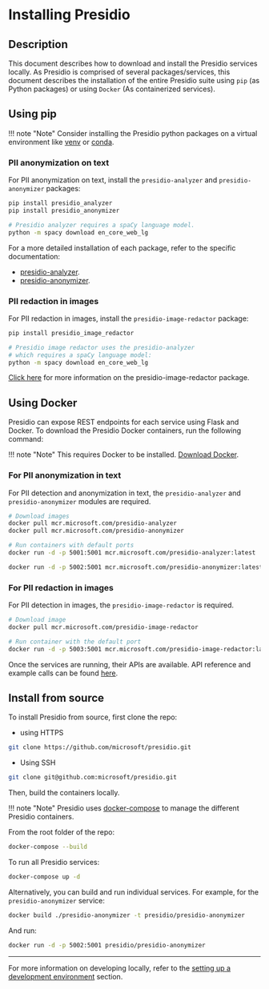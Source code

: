 # Installing Presidio

## Description

This document describes how to download and install the Presidio services locally.
As Presidio is comprised of several packages/services,
this document describes the installation of the entire
Presidio suite using `pip` (as Python packages) or using `Docker` (As containerized services).

## Using pip

!!! note "Note"
Consider installing the Presidio python packages
on a virtual environment like [venv](https://docs.python.org/3/tutorial/venv.html)
or [conda](https://docs.conda.io/projects/conda/en/latest/user-guide/tasks/manage-environments.html).

### PII anonymization on text

For PII anonymization on text, install the `presidio-analyzer` and `presidio-anonymizer` packages:

```sh
pip install presidio_analyzer
pip install presidio_anonymizer

# Presidio analyzer requires a spaCy language model.
python -m spacy download en_core_web_lg
```

For a more detailed installation of each package, refer to the specific documentation:

-   [presidio-analyzer](analyzer/index.md).
-   [presidio-anonymizer](anonymizer/index.md).

### PII redaction in images

For PII redaction in images, install the `presidio-image-redactor` package:

```sh
pip install presidio_image_redactor

# Presidio image redactor uses the presidio-analyzer
# which requires a spaCy language model:
python -m spacy download en_core_web_lg
```

[Click here](image-redactor/index.md) for more information on the presidio-image-redactor package.

## Using Docker

Presidio can expose REST endpoints for each service using Flask and Docker.
To download the Presidio Docker containers, run the following command:

!!! note "Note"
This requires Docker to be installed. [Download Docker](https://docs.docker.com/get-docker/).

### For PII anonymization in text

For PII detection and anonymization in text, the `presidio-analyzer`
and `presidio-anonymizer` modules are required.

```sh
# Download images
docker pull mcr.microsoft.com/presidio-analyzer
docker pull mcr.microsoft.com/presidio-anonymizer

# Run containers with default ports
docker run -d -p 5001:5001 mcr.microsoft.com/presidio-analyzer:latest

docker run -d -p 5002:5001 mcr.microsoft.com/presidio-anonymizer:latest
```

### For PII redaction in images

For PII detection in images, the `presidio-image-redactor` is required.

```sh
# Download image
docker pull mcr.microsoft.com/presidio-image-redactor

# Run container with the default port
docker run -d -p 5003:5001 mcr.microsoft.com/presidio-image-redactor:latest
```

Once the services are running, their APIs are available.
API reference and example calls can be found [here](api.md).

## Install from source

To install Presidio from source, first clone the repo:

-   using HTTPS

```sh
git clone https://github.com/microsoft/presidio.git
```

-   Using SSH

```sh
git clone git@github.com:microsoft/presidio.git
```

Then, build the containers locally.

!!! note "Note"
Presidio uses [docker-compose](https://docs.docker.com/compose/) to manage the different Presidio containers.

From the root folder of the repo:

```sh
docker-compose --build
```

To run all Presidio services:

```sh
docker-compose up -d
```

Alternatively, you can build and run individual services.
For example, for the `presidio-anonymizer` service:

```sh
docker build ./presidio-anonymizer -t presidio/presidio-anonymizer
```

And run:

```sh
docker run -d -p 5002:5001 presidio/presidio-anonymizer
```

---

For more information on developing locally,
refer to the [setting up a development environment](development.md) section.
